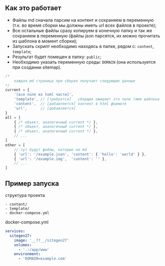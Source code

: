 ## Как это работает

- Файлы md сначала парсим на контент и сохраняем в переменную (т.к. во время сборки мы должны иметь url всех файлов в проекте);
- Все остальные файлы сразу копируем в конечную папку и так же сохраняем в переменную (файлы json парсятся, их можно прочитать из шаблона в момент сборки);
- Запускать скрипт необходимо находясь в папке, рядом с: `content`, `template`;
- Результат будет помещен в папку: `public`;
- Необходимо указать переменную среды: `DOMAIN` (она используется при создании sitemap).

```javascript
/*
    каждая md страница при сборке получает следующие данные
*/
current = {
    '[все поля из toml части]',
    'template', // [требуется]   сборщик ожидает это поле (имя шаблона без расширения *.pug, путь относительно папки с шаблонами) ("page" или "index")
    'content',  // [добавляется] контент в html формате
    'url',      // [добавляется]
}
all = [
    { /* объект, аналогичный current */ },
    { /* объект, аналогичный current */ },
    { /* объект, аналогичный current */ },
    // ...
]
other = [
    // тут будут файлы, которые не md
    { 'url': '/example.json', 'content': { 'hello': 'world' } },
    { 'url': '/example.img',  'content': '' },
    // ...
]
```

## Пример запуска

структура проекта

```
- content/
- template/
- docker-compose.yml
```

docker-compose.yml

```yaml
services:
  sitegen27:
    image: '__??__/sitegen27'
    volumes:
      - '.:/app/www'
    environment:
      - 'DOMAIN=example.com'
```
